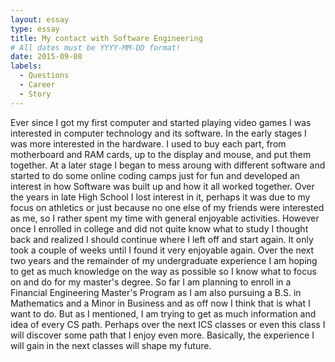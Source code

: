 ```yaml
---
layout: essay
type: essay
title: My contact with Software Engineering
# All dates must be YYYY-MM-DD format!
date: 2015-09-08
labels:
  - Questions
  - Career
  - Story
---
```

Ever since I got my first computer and started playing video games I was interested in computer technology and its software. 
In the early stages I was more interested in the hardware. I used to buy each part, from motherboard and RAM cards,
up to the display and mouse, and put them together.
At a later stage I began to mess aroung with different software and started to do some online coding camps just for fun and developed an interest in how Software was built up
and how it all worked together. Over the years in late High School I lost interest in it, perhaps it was due to my focus on athletics or just because no one else of my friends were interested as me, so I rather spent my time with general enjoyable activities.
However once I enrolled in college and did not quite know what to study I thought back and realized I should continue where I left off and start again. 
It only took a couple of weeks until I found it very enjoyable again. Over the next two years and the remainder of my undergraduate experience I am hoping to get as much knowledge on the way as possible so I know what to focus on and do for my master's degree. So far I am planning to enroll in a Financial Engineering Master's Program as I am also pursuing a B.S. in Mathematics and a Minor in Business and as off now I think that is what I want to do.
But as I mentioned, I am trying to get as much information and idea of every CS path. Perhaps over the next ICS classes or even this class I will discover some path that I enjoy even more. Basically, the experience I will gain in the next classes will shape my future.
